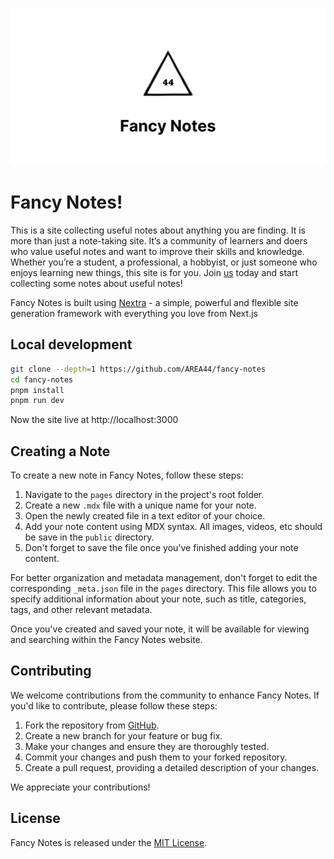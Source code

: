 ![banner](./public/og.svg)

# Fancy Notes!

This is a site collecting useful notes about anything you are finding. It is more than just a note-taking site. It’s a community of learners and doers who value useful notes and want to improve their skills and knowledge. Whether you’re a student, a professional, a hobbyist, or just someone who enjoys learning new things, this site is for you. Join [us](https://github.com/AREA44/fancy-notes) today and start collecting some notes about useful notes!

Fancy Notes is built using [Nextra](https://nextra.site) - a simple, powerful and flexible site generation framework with everything you love from Next.js

## Local development

```bash
git clone --depth=1 https://github.com/AREA44/fancy-notes
cd fancy-notes
pnpm install
pnpm run dev
```

Now the site live at http://localhost:3000

## Creating a Note

To create a new note in Fancy Notes, follow these steps:

1. Navigate to the `pages` directory in the project's root folder.
2. Create a new `.mdx` file with a unique name for your note.
3. Open the newly created file in a text editor of your choice.
4. Add your note content using MDX syntax. All images, videos, etc should be save in the `public` directory.
5. Don't forget to save the file once you've finished adding your note content.

For better organization and metadata management, don't forget to edit the corresponding `_meta.json` file in the `pages` directory. This file allows you to specify additional information about your note, such as title, categories, tags, and other relevant metadata.

Once you've created and saved your note, it will be available for viewing and searching within the Fancy Notes website.

## Contributing

We welcome contributions from the community to enhance Fancy Notes. If you'd like to contribute, please follow these steps:

1. Fork the repository from [GitHub](https://github.com/AREA44/fancy-notes).
2. Create a new branch for your feature or bug fix.
3. Make your changes and ensure they are thoroughly tested.
4. Commit your changes and push them to your forked repository.
5. Create a pull request, providing a detailed description of your changes.

We appreciate your contributions!

## License

Fancy Notes is released under the [MIT License](LICENSE).
